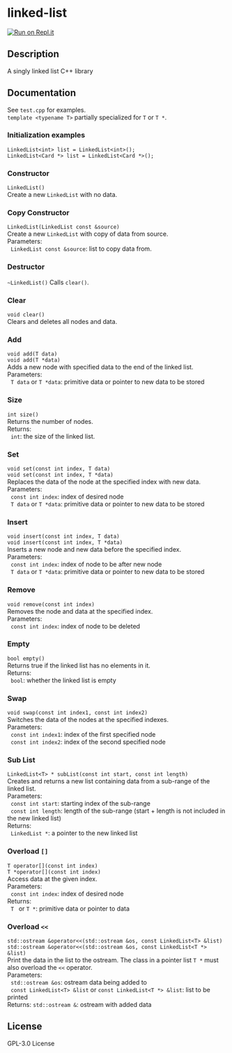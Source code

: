# linked-list
[![Run on Repl.it](https://repl.it/badge/github/TyHil/linked-list)](https://repl.it/github/TyHil/linked-list)
## Description
A singly linked list C++ library  
## Documentation
See `test.cpp` for examples.  
`template <typename T>` partially specialized for `T` or `T *`.  
### Initialization examples
`LinkedList<int> list = LinkedList<int>();`  
`LinkedList<Card *> list = LinkedList<Card *>();`  
### Constructor
`LinkedList()`  
Create a new `LinkedList` with no data.
### Copy Constructor
`LinkedList(LinkedList const &source)`  
Create a new `LinkedList` with copy of data from source.  
Parameters:  
&nbsp;&nbsp;`LinkedList const &source`: list to copy data from.  
### Destructor
`~LinkedList()`
Calls `clear()`.  
### Clear
`void clear()`  
Clears and deletes all nodes and data.  
### Add
`void add(T data)`  
`void add(T *data)`  
Adds a new node with specified data to the end of the linked list.  
Parameters:  
&nbsp;&nbsp;`T data` or `T *data`: primitive data or pointer to new data to be stored  
### Size
`int size()`  
Returns the number of nodes.  
Returns:  
&nbsp;&nbsp;`int`: the size of the linked list.  
### Set
`void set(const int index, T data)`  
`void set(const int index, T *data)`  
Replaces the data of the node at the specified index with new data.  
Parameters:  
&nbsp;&nbsp;`const int index`: index of desired node  
&nbsp;&nbsp;`T data` or `T *data`: primitive data or pointer to new data to be stored  
### Insert
`void insert(const int index, T data)`  
`void insert(const int index, T *data)`  
Inserts a new node and new data before the specified index.  
Parameters:  
&nbsp;&nbsp;`const int index`: index of node to be after new node  
&nbsp;&nbsp;`T data` or `T *data`: primitive data or pointer to new data to be stored  
### Remove
`void remove(const int index)`  
Removes the node and data at the specified index.  
Parameters:  
&nbsp;&nbsp;`const int index`: index of node to be deleted  
### Empty
`bool empty()`  
Returns true if the linked list has no elements in it.  
Returns:  
&nbsp;&nbsp;`bool`: whether the linked list is empty  
### Swap
`void swap(const int index1, const int index2)`  
Switches the data of the nodes at the specified indexes.  
Parameters:  
&nbsp;&nbsp;`const int index1`: index of the first specified node  
&nbsp;&nbsp;`const int index2`: index of the second specified node  
### Sub List
`LinkedList<T> * subList(const int start, const int length)`  
Creates and returns a new list containing data from a sub-range of the linked list.  
Parameters:  
&nbsp;&nbsp;`const int start`: starting index of the sub-range  
&nbsp;&nbsp;`const int length`: length of the sub-range (start + length is not included in the new linked list)  
Returns:  
&nbsp;&nbsp;`LinkedList *`: a pointer to the new linked list  
### Overload `[]`
`T operator[](const int index)`  
`T *operator[](const int index)`  
Access data at the given index.  
Parameters:  
&nbsp;&nbsp;`const int index`: index of desired node  
Returns:  
&nbsp;&nbsp;`T ` or `T *`: primitive data or pointer to data  
### Overload `<<`
`std::ostream &operator<<(std::ostream &os, const LinkedList<T> &list)`  
`std::ostream &operator<<(std::ostream &os, const LinkedList<T *> &list)`  
Print the data in the list to the ostream. The class in a pointer list `T *` must also overload the `<<` operator.  
Parameters:  
&nbsp;&nbsp;`std::ostream &os`: ostream data being added to  
&nbsp;&nbsp;`const LinkedList<T> &list` or `const LinkedList<T *> &list`: list to be printed  
Returns: `std::ostream &`: ostream with added data  
## License
GPL-3.0 License

